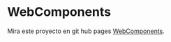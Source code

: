 # WebComponents
Mira este proyecto en git hub pages [WebComponents](https://nico52105.github.io/WebComponents).